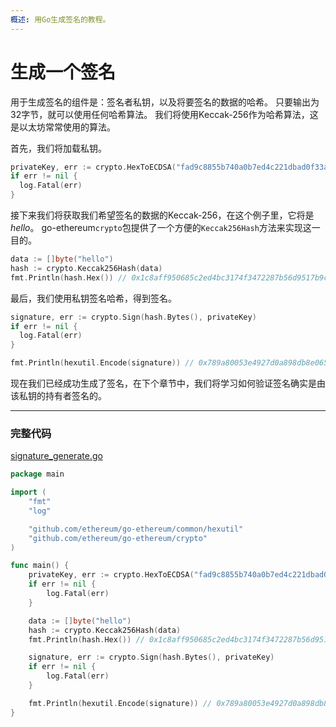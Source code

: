 ```yaml
---
概述: 用Go生成签名的教程。
---
```


# 生成一个签名

用于生成签名的组件是：签名者私钥，以及将要签名的数据的哈希。 只要输出为32字节，就可以使用任何哈希算法。 我们将使用Keccak-256作为哈希算法，这是以太坊常常使用的算法。

首先，我们将加载私钥。

```go
privateKey, err := crypto.HexToECDSA("fad9c8855b740a0b7ed4c221dbad0f33a83a49cad6b3fe8d5817ac83d38b6a19")
if err != nil {
  log.Fatal(err)
}
```

接下来我们将获取我们希望签名的数据的Keccak-256，在这个例子里，它将是*hello*。 go-ethereum`crypto`包提供了一个方便的`Keccak256Hash`方法来实现这一目的。

```go
data := []byte("hello")
hash := crypto.Keccak256Hash(data)
fmt.Println(hash.Hex()) // 0x1c8aff950685c2ed4bc3174f3472287b56d9517b9c948127319a09a7a36deac8
```

最后，我们使用私钥签名哈希，得到签名。

```go
signature, err := crypto.Sign(hash.Bytes(), privateKey)
if err != nil {
  log.Fatal(err)
}

fmt.Println(hexutil.Encode(signature)) // 0x789a80053e4927d0a898db8e065e948f5cf086e32f9ccaa54c1908e22ac430c62621578113ddbb62d509bf6049b8fb544ab06d36f916685a2eb8e57ffadde02301
```

现在我们已经成功生成了签名，在下个章节中，我们将学习如何验证签名确实是由该私钥的持有者签名的。

---

### 完整代码

[signature_generate.go](https://github.com/mhxw/ethereum-development-with-go-book/blob/main/code/signature_generate.go)

```go
package main

import (
	"fmt"
	"log"

	"github.com/ethereum/go-ethereum/common/hexutil"
	"github.com/ethereum/go-ethereum/crypto"
)

func main() {
	privateKey, err := crypto.HexToECDSA("fad9c8855b740a0b7ed4c221dbad0f33a83a49cad6b3fe8d5817ac83d38b6a19")
	if err != nil {
		log.Fatal(err)
	}

	data := []byte("hello")
	hash := crypto.Keccak256Hash(data)
	fmt.Println(hash.Hex()) // 0x1c8aff950685c2ed4bc3174f3472287b56d9517b9c948127319a09a7a36deac8

	signature, err := crypto.Sign(hash.Bytes(), privateKey)
	if err != nil {
		log.Fatal(err)
	}

	fmt.Println(hexutil.Encode(signature)) // 0x789a80053e4927d0a898db8e065e948f5cf086e32f9ccaa54c1908e22ac430c62621578113ddbb62d509bf6049b8fb544ab06d36f916685a2eb8e57ffadde02301
}
```
